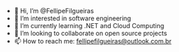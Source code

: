 - 👋 Hi, I’m @FellipeFilgueiras
- 👀 I’m interested in software engineering
- 🌱 I’m currently learning .NET and Cloud Computing
- 💞️ I’m looking to collaborate on open source projects
- 📫 How to reach me: fellipefilgueiras@outlook.com.br

<!---
FellipeFilgueiras/FellipeFilgueiras is a ✨ special ✨ repository because its `README.md` (this file) appears on your GitHub profile.
You can click the Preview link to take a look at your changes.
--->
